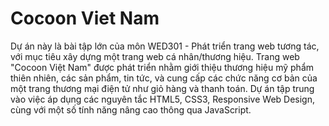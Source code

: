 # Cocoon Viet Nam
Dự án này là bài tập lớn của môn WED301 - Phát triển trang web tương tác, với mục tiêu xây dựng một trang web cá nhân/thương hiệu. Trang web "Cocoon Việt Nam" được phát triển nhằm giới thiệu thương hiệu mỹ phẩm thiên nhiên, các sản phẩm, tin tức, và cung cấp các chức năng cơ bản của một trang thương mại điện tử như giỏ hàng và thanh toán. Dự án tập trung vào việc áp dụng các nguyên tắc HTML5, CSS3, Responsive Web Design, cùng với một số tính năng nâng cao thông qua JavaScript.
